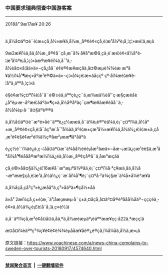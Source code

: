 ### 中国要求瑞典彻查中国游客案
------------------------

<div class="published">
 <span class="date" title="ä¸­å½æ¶é´">
  <time datetime="2018-09-17T20:26:54+08:00">
   2018å¹´9æ17æ¥ 20:26
  </time>
 </span>
</div>
<br/>
<div class="wsw">
 <p>
  ä¸­å½å¤äº¤é¨è¦æ±çå¸å½»æ¥ä¸­å½æ¸¸å®¢è¢«çå¸è­¦æ¹å¼ºè¡å¸¦ç¦»æé¦ä¸æ¡ã
 </p>
 <p>
  9æ2æ¥ï¼ä¸åä¸­å½æ¸¸å®¢å¨çå¸æ¯å¾·å¥å°æ©å¸çä¸é´æé¦è¢«å½å°è­¦æ¹å¼ºè¡å¸¦ç¦»ãæ®æ¥éï¼ä¸å¯¹ä¸­å½èå¤«å¦åä»ä»¬çå¿å­å¨é¢è®¢æ¥æçåä¸å¤©æµè¾¾èæ æ³å¥ä½ï¼å¹¶æç»åºæ¹è®©ä»ä»¬ç¦»å¼çè¦æ±ãåççº çº·åï¼æé¦æ¥è­¦å°ä¸äººå¸¦ç¦»ã
 </p>
 <p>
  è§é¢æ¾ç¤ºï¼è­¦å¯å¨é©±éä¸äººçè¿ç¨ä¸­æ¾æä½èå¹´ç·æ§çæèåè¿å°èµ·æ¬åºæé¦ãäºä»¶ç»ä¸­å½å®åªãç¯çæ¶æ¥ãæ¥éåå¨ä¸­å½å¼èµ·å·¨å¤§äºè®®ã
 </p>
 <p>
  ä¸­å½å¤äº¤é¨æ°é»åè¨äººè¿ç½ææä¸å¨ä¾è¡è®°èä¼ä¸è¡¨ç¤ºï¼ä¸­å½å°±æ¸¸å®¢è¢«çå¸è­¦å¯âç²æ´å¯¹å¾âä¸äºè¦æ±çæ¹å½»æ¥ï¼ä¸­å½ä½¿é¦è¦æ±ä¸çå¸æ¹é¢è§é¢æ²éï¼ä½ç®åæ²¡ææ¶å°ååºã
 </p>
 <p>
  è¿ç½è¯´ï¼âè¿ä¸ç¬¦åå¤äº¤æ¯ä¾åå½ééè¡åæ³ãæä»¬åæ¬¡æ¦ä¿çæ¹éè§ä¸­æ¹å³åï¼å¹¶éååå®æªæ½ï¼ä¿éä¸­å½æ¸¸å®¢çå®å¨ä¸åæ³æçãâ
 </p>
 <p>
  çå¸é©»åå¤§ä½¿é¦16æ¥å¨æ°æµªå¾®åä¸è¡¨ç¤ºï¼å·²ç¥æä¸åä¸­å½å¬æ°ææ§çå¸è­¦æ¹ä¸å½ä½¿ç¨æ´åï¼å¹¶è¡¨ç¤ºå·²ä¾ç§æ¯ä¾å±å¼è°æ¥ã
 </p>
 <p>
  ä¸­å½åçå¸çå³ç³»è¿æåå°ä¸ç³»åäºä»¶çå½±åã
 </p>
 <p>
  ä»å¹´2æï¼çå¸ç±é¦æ¸¯ä¹¦åæ¡ææµ·å¨ç±ä¸¤åçå¸å¤äº¤å®éªååå¾åäº¬çççéä¸­è¢«ä¸­å½ä¾¿è¡£è­¦å¯å¸¦ä¸ç«è½¦ã
 </p>
 <p>
  ä¸å¨äºï¼çå¸æ³é¢å¤å¤ä¸åä¸ºä¸­å½æéæµäº¡èäººææ¥çç·å­22ä¸ªæçç¦ã
 </p>
 <p>
  æ­¤å¤ï¼èäººç²¾ç¥é¢è¢è¾¾èµååæ¥åè®¿é®çå¸ï¼å¼åä¸­å½ä¸æ»¡ã
 </p>
</div>

原文链接：https://www.voachinese.com/a/news-china-complains-to-sweden-over-tourists-20180917/4574640.html


------------------------
#### [禁闻聚合首页](https://github.com/gfw-breaker/banned-news/blob/master/README.md) &nbsp;|&nbsp;  [一键翻墙软件](https://github.com/gfw-breaker/nogfw/blob/master/README.md)